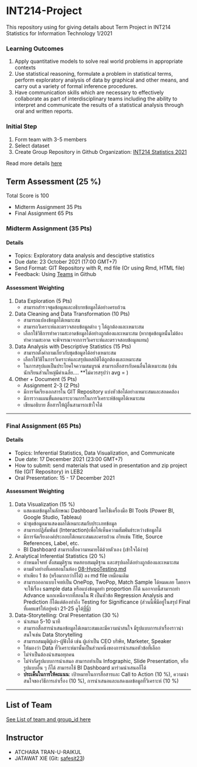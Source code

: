 # INT214-Project

This repository using for giving details about Term Project in INT214 Statistics for Information Technology 1/2021

### Learning Outcomes

1. Apply quantitative models to solve real world problems in appropriate contexts
2. Use statistical reasoning, formulate a problem in statistical terms, perform exploratory analysis of data by graphical and other means, and carry out a variety of formal inference procedures.
3. Have communication skills which are necessary to effectively collaborate as part of interdisciplinary teams including the ability to interpret and communicate the results of a statistical analysis through oral and written reports.

### Initial Step

1. Form team with 3-5 members
2. Select dataset
3. Create Group Repository in Github Organization: [INT214 Statistics 2021](https://github.com/sit-2021-int214)

Read more details [here](./Step.md)

## Term Assessment (25 %)

Total Score is 100

- Midterm Assignment 35 Pts
- Final Assignment 65 Pts


### Midterm Assignment (35 Pts)

#### Details

- Topics: Exploratory data analysis and desciptive statistics
- Due date: 23 October 2021 (17:00 GMT+7)
- Send Format: GIT Repository with R, md file (Or using Rmd, HTML file)
- Feedback: Using [Teams](https://github.com/orgs/sit-2021-int214/teams) in Github

#### Assessment Weighting

1. Data Exploration (5 Pts)
   - สามารถสำรวจชุดข้อมูลและอธิบายข้อมูลได้อย่างครบถ้วน
2. Data Cleaning and Data Transformation (10 Pts)
   - สามารถแปลงข้อมูลได้เหมาะสม
   - สามารถวิเคราะห์และตรวจสอบข้อมูลต่าง ๆ ได้ถูกต้องและเหมาะสม
   - เลือกใช้วิธีการทำความสะอาดข้อมูลได้อย่างถูกต้องและเหมาะสม (หากชุดข้อมูลนั้นไม่ต้องทำความสะอาด จะพิจารณาจากการวิเคราะห์และตรวจสอบข้อมูลแทน)
3. Data Analysis with Descriptive Statistics (15 Pts)
   - สามารถตั้งคำถามเกี่ยวกับชุดข้อมูลได้อย่างเหมาะสม
   - เลือกใช้วิธีในการวิเคราะห์และสรุปผลสถิติได้ถูกต้องและเหมาะสม
   - ในการสรุปผลเป็นประโยคใจความสมบูรณ์ สามารถสื่อสารกับคนอื่นได้เหมาะสม (เช่น นักเรียนส่วนใหญ่มีค่าเฉลี่ย.... **ไม่ควรสรุปว่า avg = )
4. Other + Document (5 Pts)
   - Assignment 2-3 (2 Pts)
   - มีการจัดเรียงเอกสารใน GIT Repository แบ่งหัวข้อได้อย่างเหมาะสมและสอดคล้อง
   - มีการวางแผนขั้นตอนกระบวนการในการวิเคราะห์ข้อมูลได้เหมาะสม
   - เขียนอธิบาย สื่อสารให้ผู้อื่นสามารถเข้าใจได้

---

### Final Assignment (65 Pts)

#### Details

- Topics: Inferential Statistics, Data Visualization, and Communicate
- Due date: 17 December 2021 (23:00 GMT+7)
- How to submit: send materials that used in presentation and zip project file (GIT Repository) in LEB2
- Oral Presentation: 15 - 17 December 2021

#### Assessment Weighting

1. Data Visualization (15 %)
   - แสดงผลข้อมูลในลักษณะ Dashboard โดยใช้เครื่องมือ BI Tools (Power BI, Google Studio, Tableau)
   - นำชุดข้อมูลมาแสดงผลได้เหมาะสมกับประเภทข้อมูล
   - สามารถปฎิสัมพันธ์ (Interaction)เพื่อให้เห็นความสัมพันธ์ระหว่างข้อมูลได้
   - มีการจัดเรียงองค์ประกอบได้เหมาะสมและครบถ้วน อาิทเช่น Title, Source References, Label, etc.
   - BI Dashboard สามารถสื่อความหมายได้ด้วยตัวเอง (เข้าใจได้ง่าย)
2. Analytical Inferential Statistics (20 %)
   - กำหนดโจทย์ ตั้งสมมุติฐาน ทดสอบสมมุติฐาน และสรุปผลได้อย่างถูกต้องและเหมาะสม
   - ตามตัวอย่างที่เคยสอนในห้อง [08-HypoTesting.md](https://github.com/safesit23/INT214-Statistics/blob/main/workshop/08-HypoTesting.md)
   - ทำเพียง 1 ข้อ (หรือมากกว่าก็ได้) ลง md file เหมือนเดิม
   - สามารถออกแบบโจทย์เป็น OnePop, TwoPop, Match Sample ได้หมดเลย โดยอาจจะใช้เรื่อง sample data หรือแบ่งข้อมูลทำ proportion ก็ได้ นอกจากนี้สามารถทำ Advance นอกเหนือจากที่สอนใน R เป็นหัวข้อ Regression Analysis and Prediction ก็ได้แต่ต้องทำถึง Testing for Significance (ส่วนนี้พี่มีอยู่ในสรุป Final ที่เคยแชร์ให้อยู่หน้า 21-25 ดูได้[ที่นี่](https://drive.google.com/file/d/1B12_ncOwToXmObkcB4oprYsgnbMWZRpB/view?usp=sharing)) 
3. Data-Storytelling: Oral Presentation (30 %)
   - นำเสนอ 5-10 นาที
   - สามารถสื่อสารนำเสนอข้อมูลได้เหมาะสมและมีความน่าสนใจ มีรูปแบบการเล่าเรื่องราวน่าสนใจเช่น Data Storytelling
   - สามารถสมมุติผู้เล่า-ผู้ฟังได้ เช่น ผู้เล่าเป็น CEO บริษัท, Marketer, Speaker
   - ให้มองว่า Data ที่วิเคราะห์มานั้นเป็นส่วนหนึ่งของการนำเสนอหัวข้อที่เลือก
   - ไม่จำเป็นต้องนำเสนอทุกคน
   - ไม่จำกัดรูปแบบการนำเสนอ สามารถทำเป็น Infographic, Slide Presentation, หรือรูปแบบอื่น ๆ ก็ได้ สามารถใช้ BI Dashboard มาร่วมนำเสนอก็ได้
   - **ประเด็นในการให้คะแนน**: เป้าหมายในการสื่อสารและ Call to Action (10 %), ความน่าสนใจของวิธีการเล่าเรื่อง (10 %), การนำเสนอและแสดงผลข้อมูลที่วิเคราะห์ (10 %)

---

## List of Team

[See List of team and group_id here](https://docs.google.com/spreadsheets/d/e/2PACX-1vTAUUe9YGEoZzqtxjPxfWImJfY1nh5BiScxVOxhs4RLAYg0e_xNEkNz78sUW8ycHy7YPiAmTogw_NFh/pubhtml?gid=0&single=true)

## Instructor

- ATCHARA TRAN-U-RAIKUL
- JATAWAT XIE (Git: [safesit23](https://github.com/safesit23))
